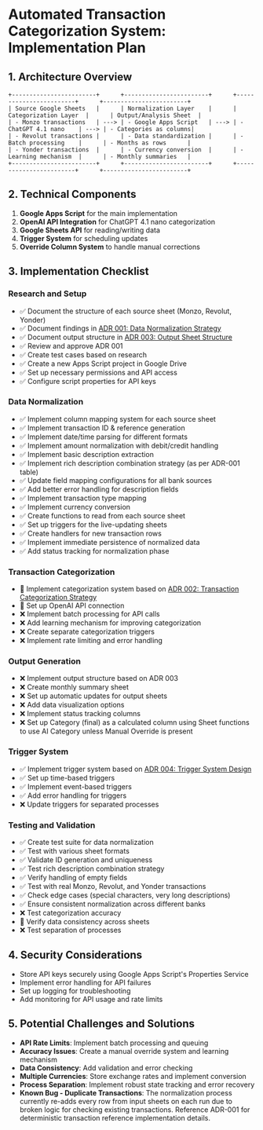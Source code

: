 # Automated Transaction Categorization System: Implementation Plan

## 1. Architecture Overview

```
+------------------------+      +------------------------+      +------------------------+      +------------------------+
| Source Google Sheets   |      | Normalization Layer    |      | Categorization Layer  |      | Output/Analysis Sheet  |
| - Monzo transactions   | ---> | - Google Apps Script   | ---> | - ChatGPT 4.1 nano    | ---> | - Categories as columns|
| - Revolut transactions |      | - Data standardization |      | - Batch processing    |      | - Months as rows      |
| - Yonder transactions  |      | - Currency conversion  |      | - Learning mechanism  |      | - Monthly summaries   |
+------------------------+      +------------------------+      +------------------------+      +------------------------+
```

## 2. Technical Components

1. **Google Apps Script** for the main implementation
2. **OpenAI API Integration** for ChatGPT 4.1 nano categorization
3. **Google Sheets API** for reading/writing data
4. **Trigger System** for scheduling updates
5. **Override Column System** to handle manual corrections

## 3. Implementation Checklist

### Research and Setup
- ✅ Document the structure of each source sheet (Monzo, Revolut, Yonder)
- ✅ Document findings in [ADR 001: Data Normalization Strategy](/docs/adr/001-data-normalization-strategy.md)
- ✅ Document output structure in [ADR 003: Output Sheet Structure](/docs/adr/003-output-sheet-structure.md)
- ✅ Review and approve ADR 001
- ✅ Create test cases based on research
- ✅ Create a new Apps Script project in Google Drive
- ✅ Set up necessary permissions and API access
- ✅ Configure script properties for API keys

### Data Normalization
- ✅ Implement column mapping system for each source sheet
- ✅ Implement transaction ID & reference generation
- ✅ Implement date/time parsing for different formats
- ✅ Implement amount normalization with debit/credit handling
- ✅ Implement basic description extraction
- ✅ Implement rich description combination strategy (as per ADR-001 table)
- ✅ Update field mapping configurations for all bank sources
- ✅ Add better error handling for description fields
- ✅ Implement transaction type mapping
- ✅ Implement currency conversion
- ✅ Create functions to read from each source sheet
- ✅ Set up triggers for the live-updating sheets
- ✅ Create handlers for new transaction rows
- ✅ Implement immediate persistence of normalized data
- ✅ Add status tracking for normalization phase

### Transaction Categorization
- 🔄 Implement categorization system based on [ADR 002: Transaction Categorization Strategy](/docs/adr/002-transaction-categorization-strategy.md)
- 🔄 Set up OpenAI API connection
- ❌ Implement batch processing for API calls
- ❌ Add learning mechanism for improving categorization
- ❌ Create separate categorization triggers
- ❌ Implement rate limiting and error handling

### Output Generation
- ❌ Implement output structure based on ADR 003
- ❌ Create monthly summary sheet
- ❌ Set up automatic updates for output sheets
- ❌ Add data visualization options
- ❌ Implement status tracking columns
- ❌ Set up Category (final) as a calculated column using Sheet functions to use AI Category unless Manual Override is present

### Trigger System
- ✅ Implement trigger system based on [ADR 004: Trigger System Design](/docs/adr/004-trigger-system-design.md)
- ✅ Set up time-based triggers
- ✅ Implement event-based triggers
- ✅ Add error handling for triggers
- ❌ Update triggers for separated processes

### Testing and Validation
- ✅ Create test suite for data normalization
- ✅ Test with various sheet formats
- ✅ Validate ID generation and uniqueness
- ✅ Test rich description combination strategy
- ✅ Verify handling of empty fields
- ✅ Test with real Monzo, Revolut, and Yonder transactions
- ✅ Check edge cases (special characters, very long descriptions)
- ✅ Ensure consistent normalization across different banks
- ❌ Test categorization accuracy
- 🔄 Verify data consistency across sheets
- ❌ Test separation of processes

## 4. Security Considerations

- Store API keys securely using Google Apps Script's Properties Service
- Implement error handling for API failures
- Set up logging for troubleshooting
- Add monitoring for API usage and rate limits

## 5. Potential Challenges and Solutions

- **API Rate Limits**: Implement batch processing and queuing
- **Accuracy Issues**: Create a manual override system and learning mechanism
- **Data Consistency**: Add validation and error checking
- **Multiple Currencies**: Store exchange rates and implement conversion
- **Process Separation**: Implement robust state tracking and error recovery
- **Known Bug - Duplicate Transactions**: The normalization process currently re-adds every row from input sheets on each run due to broken logic for checking existing transactions. Reference ADR-001 for deterministic transaction reference implementation details.